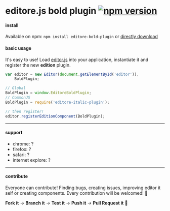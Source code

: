 # editore.js bold plugin [![npm version](https://badge.fury.io/js/editore-bold-plugin.svg)](http://badge.fury.io/js/editore-bold-plugin)

#### install
Available on npm: `npm install editore-bold-plugin` or [directly download](https://github.com/evandroeisinger/editore-bold-plugin.js/raw/master/src/editore-bold-plugin.js)

#### basic usage
It's easy to use! Load [editor.js](https://github.com/evandroeisinger/editore.js) into your application, instantiate it and register the new **edition** plugin.

```javascript
var editor = new Editor(document.getElementById('editor')),
    BoldPlugin;

// Global
BoldPlugin = window.EditoreBoldPlugin;
// CommonJS
BoldPlugin = require('editore-italic-plugin');

// then register!
editor.registerEditionComponent(BoldPlugin);
```
---
#### support
- chrome: ?
- firefox: ?
- safari: ?
- internet explore: ?


---
#### contribute
Everyone can contribute! Finding bugs, creating issues, improving editor it self or creating components.
Every contribution will be welcomed! :santa: 

**Fork it** -> **Branch it** -> **Test it** -> **Push it** -> **Pull Request it** :gem:  
